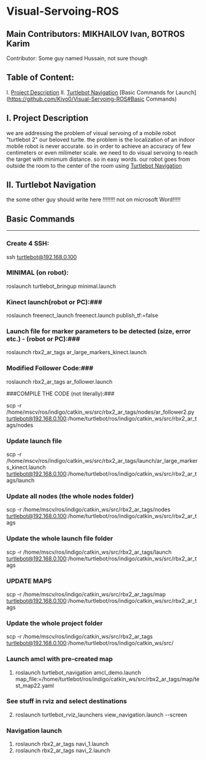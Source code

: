 # Visual-Servoing-ROS
## Main Contributors: MIKHAILOV Ivan, BOTROS Karim
Contributor: Some guy named Hussain, not sure though

## Table of Content:

I. [Project Description](https://github.com/Kivo0/Visual-Servoing-ROS#i-Project-Description)
II. [Turtlebot Navigation](https://github.com/Kivo0/Visual-Servoing-ROS#ii-Turtlebot-Navigation)
[Basic Commands for Launch](https://github.com/Kivo0/Visual-Servoing-ROS#Basic Commands)




I. Project Description
   -------------------
we are addressing the problem of visual servoing of a mobile robot "turtlebot 2" our beloved turlte. the problem is the localization of an indoor mobile robot is never accurate. so in order to achieve an accuracy of few centimeters or even milimeter scale. we need to do visual servoing to reach the target with minimum distance. so in easy words. our robot goes from outside the room to the center of the room using [Turtlebot Navigation](https://github.com/Kivo0/Visual-Servoing-ROS#Turtlebot-Navigation)


II. Turtlebot Navigation
   ---------------------

the some other guy should write here !!!!!!!! not on microsoft Word!!!!!



## Basic Commands
   ---------------

### Create 4 SSH: ###

ssh turtlebot@192.168.0.100

### MINIMAL (on robot): ###

roslaunch turtlebot_bringup minimal.launch

### Kinect launch(robot or PC):###

roslaunch freenect_launch freenect.launch publish_tf:=false

### Launch file for marker parameters to be detected (size, error etc.) - (robot or PC):###

roslaunch rbx2_ar_tags ar_large_markers_kinect.launch

### Modified Follower Code:###

roslaunch rbx2_ar_tags ar_follower.launch

###COMPILE THE CODE (not literally):###

scp -r /home/mscv/ros/indigo/catkin_ws/src/rbx2_ar_tags/nodes/ar_follower2.py turtlebot@192.168.0.100:/home/turtlebot/ros/indigo/catkin_ws/src/rbx2_ar_tags/nodes

### Update launch file ###

scp -r /home/mscv/ros/indigo/catkin_ws/src/rbx2_ar_tags/launch/ar_large_markers_kinect.launch turtlebot@192.168.0.100:/home/turtlebot/ros/indigo/catkin_ws/src/rbx2_ar_tags/launch

### Update all nodes (the whole nodes folder) ###

scp -r /home/mscv/ros/indigo/catkin_ws/src/rbx2_ar_tags/nodes turtlebot@192.168.0.100:/home/turtlebot/ros/indigo/catkin_ws/src/rbx2_ar_tags

### Update the whole launch file folder ###

scp -r /home/mscv/ros/indigo/catkin_ws/src/rbx2_ar_tags/launch turtlebot@192.168.0.100:/home/turtlebot/ros/indigo/catkin_ws/src/rbx2_ar_tags

### UPDATE MAPS ###

scp -r /home/mscv/ros/indigo/catkin_ws/src/rbx2_ar_tags/map turtlebot@192.168.0.100:/home/turtlebot/ros/indigo/catkin_ws/src/rbx2_ar_tags


### Update the whole project folder ###
scp -r /home/mscv/ros/indigo/catkin_ws/src/rbx2_ar_tags turtlebot@192.168.0.100:/home/turtlebot/ros/indigo/catkin_ws/src/

### Launch amcl with pre-created map ###
1. roslaunch turtlebot_navigation amcl_demo.launch map_file:=/home/turtlebot/ros/indigo/catkin_ws/src/rbx2_ar_tags/map/test_map22.yaml

### See stuff in rviz and select destinations ###
2. roslaunch turtlebot_rviz_launchers view_navigation.launch --screen 


### Navigation launch ###
1. roslaunch rbx2_ar_tags navi_1.launch
2. roslaunch rbx2_ar_tags navi_2.launch

